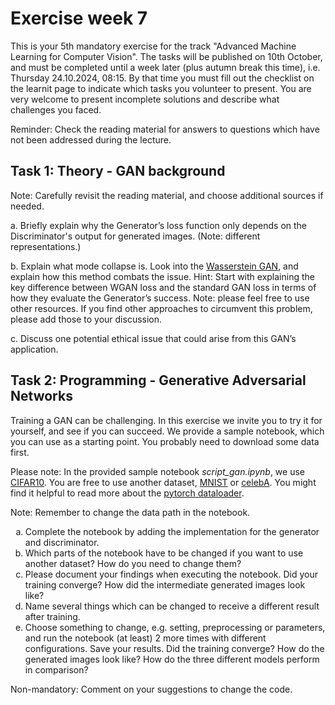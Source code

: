 # Exercise week 7

This is your 5th mandatory exercise for the track "Advanced Machine Learning for Computer Vision".
The tasks will be published on 10th October, and must be completed until a week later (plus autumn break this time), i.e. Thursday 24.10.2024, 08:15. 
By that time you must fill out the checklist on the learnit page to indicate which tasks you volunteer to present. 
You are very welcome to present incomplete solutions and describe what challenges you faced.

Reminder: Check the reading material for answers to questions which have not been addressed during the lecture. 


## Task 1: Theory - GAN background 
Note: Carefully revisit the reading material, and choose additional sources if needed. 

a. Briefly explain why the Generator’s loss function only depends on the Discriminator's output for generated images. (Note: different representations.)

b. Explain what mode collapse is. Look into the [Wasserstein GAN](https://arxiv.org/abs/1701.07875), and explain how this method combats the issue. 
Hint: Start with explaining the key difference between WGAN loss and the standard GAN loss in terms of how they evaluate the Generator’s success. 
Note: please feel free to use other resources. 
If you find other approaches to circumvent this problem, please add those to your discussion.

c. Discuss one potential ethical issue that could arise from this GAN’s application.


## Task 2: Programming - Generative Adversarial Networks
Training a GAN can be challenging. In this exercise we invite you to try it for yourself, and see if you can succeed. 
We provide a sample notebook, which you can use as a starting point. 
You probably need to download some data first. 

Please note: In the provided sample notebook *script_gan.ipynb*, we use [CIFAR10](https://www.cs.toronto.edu/~kriz/cifar.html). You are free to use another dataset, [MNIST](http://yann.lecun.com/exdb/mnist/) or [celebA](http://mmlab.ie.cuhk.edu.hk/projects/CelebA.html). You might find it helpful to read more about the [pytorch dataloader](https://pytorch.org/vision/0.16/datasets.html). 

Note: Remember to change the data path in the notebook.


<ol type ="a">
  <li>Complete the notebook by adding the implementation for the generator and discriminator.</li>
  <li>Which parts of the notebook have to be changed if you want to use another dataset? How do you need to change them? </li>
  <li>Please document your findings when executing the notebook. Did your training converge? How did the intermediate generated images look like?</li>
  <li>Name several things which can be changed to receive a different result after training.</li>  
  <li>Choose something to change, e.g. setting, preprocessing or parameters, and run the notebook (at least) 2 more times with different configurations. Save your results. Did the training converge? How do the generated images look like? How do the three different models perform in comparison?</li> 
</ol>

Non-mandatory: Comment on your suggestions to change the code. 